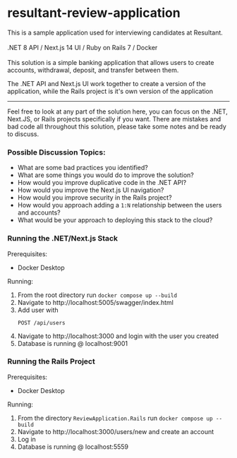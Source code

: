 # resultant-review-application

This is a sample application used for interviewing candidates at Resultant.
<br>
<br>
.NET 8 API / Next.js 14 UI / Ruby on Rails 7 / Docker
<br>
<br>
This solution is a simple banking application that allows users to create accounts,
withdrawal, deposit, and transfer between them.

The .NET API and Next.js UI work together to create a version of the application, while the Rails project is it's own version of the application

<hr>
Feel free to look at any part of the solution here, you can focus on the .NET, Next.JS, or Rails projects specifically if you want. There are mistakes and bad code all throughout this solution, please take some notes and be ready to discuss.

### Possible Discussion Topics:

- What are some bad practices you identified?
- What are some things you would do to improve the solution?
- How would you improve duplicative code in the .NET API?
- How would you improve the Next.js UI navigation?
- How would you improve security in the Rails project?
- How would you approach adding a `1:N` relationship between the users and accounts?
- What would be your approach to deploying this stack to the cloud?

### Running the .NET/Next.js Stack

Prerequisites:

- Docker Desktop

Running:

1. From the root directory run `docker compose up --build`
2. Navigate to http://localhost:5005/swagger/index.html
3. Add user with
   ```
   POST /api/users
   ```
4. Navigate to http://localhost:3000 and login with the user you created
5. Database is running @ localhost:9001

### Running the Rails Project

Prerequisites:

- Docker Desktop

Running:

1. From the directory `ReviewApplication.Rails` run `docker compose up --build`
2. Navigate to http://localhost:3000/users/new and create an account
3. Log in
4. Database is running @ localhost:5559
